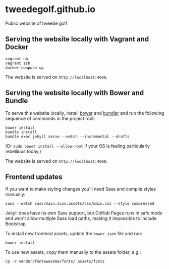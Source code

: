 tweedegolf.github.io
====================

Public website of tweede golf

## Serving the website locally with Vagrant and Docker

    vagrant up
    vagrant ssh
    docker-compose up

The website is served on `http://localhost:4000`.

## Serving the website locally with Bower and Bundle

To serve this website locally, install [bower](http://bower.io/) and
[bundler](http://bundler.io/) and run the following sequence of commands in the
project root:

    bower install
    bundle install
    bundle exec jekyll serve --watch --incremental --drafts

(Or `sudo bower install --allow-root` if your OS is feeling particularly
rebellious today.)

The website is served on `http://localhost:4000`.

## Frontend updates

If you want to make styling changes you'll need Sass and compile styles
manually:

    sass --watch sass/main.scss:assets/css/main.css --style compressed

Jekyll does have its own Sass support, but GitHub Pages runs in safe mode and
won't allow multiple Sass load paths, making it impossible to include Bootstrap.

To install new frontend assets, update the `bower.json` file and run:

    bower install

To use new assets, copy them manually to the assets folder, e.g.:

    cp -r vendor/fontawesome/fonts/ assets/fonts
